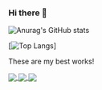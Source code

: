 ### Hi there 👋

<!--
**begoczb/begoczb** is a ✨ _special_ ✨ repository because its `README.md` (this file) appears on your GitHub profile.

Here are some ideas to get you started:

- 🔭 I’m currently working on ...
- 🌱 I’m currently learning ...
- 👯 I’m looking to collaborate on ...
- 🤔 I’m looking for help with ...
- 💬 Ask me about ...
- 📫 How to reach me: ...
- 😄 Pronouns: ...
- ⚡ Fun fact: ...
-->
![Anurag's GitHub stats](https://github-readme-stats.vercel.app/api?username=begoczb&show_icons=true&theme=onedark)

[![Top Langs](https://github-readme-stats.vercel.app/api/top-langs/?username=begoczb&layout=compact)]

<p>These are my best works!</p>
<a href="https://github.com/adriendev/manga-print">
  <img align="center" src="https://github-readme-stats.vercel.app/api/pin/?username=adriendev&repo=manga-print" />
</a>
<a href="https://github.com/begoczb/Manga-Releases-API">
  <img align="center" src="https://github-readme-stats.vercel.app/api/pin/?username=begoczb&repo=Manga-Releases-API" />
</a>
<a href="https://github.com/begoczb/Alien-Mi-Casa">
  <img align="center" src="https://github-readme-stats.vercel.app/api/pin/?username=begoczb&repo=Alien-Mi-Casa" />
</a>
